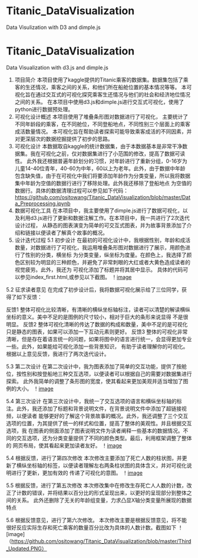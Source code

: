 # Titanic_DataVisualization
Data Visulization with D3 and dimple.js
# Titanic_DataVisualization
Data Visualization with d3.js and dimple.js
1. 项目简介
本项目使用了kaggle提供的Titanic乘客的数据集。数据集包括了乘客的生还情况，乘客之间的关系，和他们所在船舱位置的基本情况等等。
本可视化旨在通过交互式的可视化探究乘客生还情况与他们的社会和经济地位情况之间的关系。
在本项目中使用d3.js和dimple.js进行交互式可视化，使用了python进行数据预处理。
2. 可视化设计概述
本项目使用了堆叠条形图对数据进行了可视化， 主要统计了不同年龄段的乘客，在不同舱位，不同登船地点，不同性别三个层面上的乘客成活数量情况。
本可视化旨在帮助读者探索可能导致乘客成活的不同因素，并对更深层次的数据挖掘提供了初步的思路。
3. 可视化设计
本数据取自kaggle的统计数据集，由于本数据基本是非常干净数据集。我在可视化之前，仅对数据集进行了小范围的修改，提高了数据可读性。
此外我还根据普遍年龄划分的习惯，对年龄进行了重新分组，0-16岁为儿童14-40位青年，40-60为中年，60以上为老年。此外，由于数据中年龄
包含缺失值，由于在可视化中我们将要添加年龄作为分类变量，所以我将数据集中年龄为空值的数据行进行了移除处理。此外我还移除了登船地点
为空值的数据行。具体的数据清理过程可以参见如下代码：
https://github.com/ositowang/Titanic_DataVisualization/blob/master/Data_Preprocessing.ipynb
4. 数据可视化工具
在本项目中，我主要使用了dimple.js进行了数据可视化，以及利用d3.js进行了更新和数据注解工作。在本项目中，我一共进行了2次迭代设计过程，
从静态的图表演变为简单的可交互式图表，并为故事背景添加了介绍和链接以便读者了解真个故事的概况。
5. 设计迭代过程
5.1 初步设计
在最初的可视化设计中，我根据性别，年龄和成活数量，对数据进行了可视化，我运用堆叠条形图对数据进行了展示，用颜色进行了性别的分类，横坐标
为分类变量，纵坐标为度量。在颜色上，我选择了颜色区别较为明显的三种颜色，并避免了非常刺眼的大红或者大黄色造成读者的视觉疲劳。此外，我还为
可视化添加了标题并将其居中显示。
具体的代码可以参见index_first.html,或参见以下截图。
！[image](https://github.com/ositowang/Titanic_DataVisualization/blob/master/Initial_Design.PNG)

5.2 征求读者意见
在完成了初步设计后，我将数据可视化展示给了三位同学，获得了如下反馈：

反馈1
整体可视化比较清晰，有清晰的横纵坐标轴标注，读者可以清楚的解读横纵坐标的意义。美中不足的是图例的尺寸较小，相对于巨大的条形来说显得
不是很明显。
反馈2
整体可视化清晰的传达了数据的构成和数量，美中不足的是可视化只是静态的图表，如果可以添加一下互动元素则更好。
反馈3
整体的可视化非常清晰，但是存在着语言统一的问题，如果将图中的语言进行统一，会显得更加专业一些。此外，如果能给可视化添加一些背景知识，
有助于读者理解你的可视化。
根据以上意见反馈，我进行了两次迭代设计。

5.3 第二次设计
在第二次设计中，我为图表添加了简单的交互功能，提供了按舱位，按性别和按登船地三种交互选项，以便读者可以根据自己的需要对数据集进行探索。
此外我简单的调整了条形图的宽度，使其看起来更加美观并适当增加了图例的大小。
！[image](https://github.com/ositowang/Titanic_DataVisualization/blob/master/Second_Design.PNG)

5.4 第三次设计
在第三次设计中，我统一了交互选项的语言和横纵坐标轴的标注。此外，我还添加了标题和背景说明文件，在背景说明文件中添加了超链接视频，以便读者
能够更好的了解这个背景故事的概况。此外，我还调整了三个交互选项的位置，为其提供了统一的样式和位置，提高了整体的美观性。并且根据交互选项，我
在图表的侧面添加了图表说明文件为读者阐释一些基本的数据情况。不同的交互选项，还为分类变量提供了不同的颜色类型。最后，利用框架调整了整体的
网页布局，使其看起来更加读者友好。
！[image](https://github.com/ositowang/Titanic_DataVisualization/blob/master/Final_Design.PNG)

5.4 根据反馈，进行了第四次修改
本次修改主要添加了死亡人数的柱状图，并更新了横纵坐标轴的标签，以便读者理解左右两条柱状图的具体含义，并对可视化说明进行了更新，更加有效的
传递了可视化的意图。
！[image](https://github.com/ositowang/Titanic_DataVisualization/blob/master/Updated_Design.PNG)

5.5 根据反馈，进行了第五次修改
本次修改集中在修改生存死亡人人数的计数，改正了计数的错误，并将结果以百分比的形式呈现出来，以更好的呈现部分到整体之间的关系。
此外还删除了无关的年龄组变量，力求凸显X轴分类变量所展现的数据特点

5.6 根据反馈意见，进行了第六次修改。
本次修改主要是根据反馈意见，将不能很好反应实际生存和死亡乘客的数量百分比改为具体的人数计数。截图如下
！[image]（https://github.com/ositowang/Titanic_DataVisualization/blob/master/Third_Updated.PNG）
